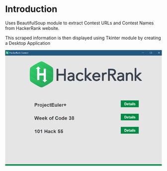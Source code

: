 # Introduction
Uses BeautifulSoup module to extract Contest URLs and Contest Names from HackerRank website.

This scraped information is then displayed using Tkinter module by creating a Desktop Application

![ScreenShot](https://raw.githubusercontent.com/anudish1008/Hacker-Rank-Contest-Scraper/master/Screenshot.PNG)
